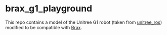 # brax_g1_playground

This repo contains a model of the Unitree G1 robot (taken from [unitree_ros](https://github.com/unitreerobotics/unitree_ros/tree/master/robots/g1_description)) modified to be compatible with [Brax](https://github.com/google/brax).

